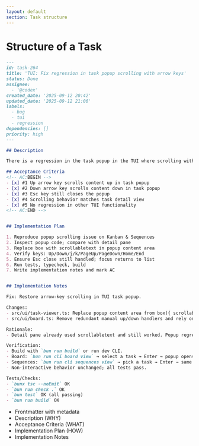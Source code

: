 ```yaml
---
layout: default
section: Task structure
---
```


# Structure of a Task

<div class="flex gap-8 mt-10">
<div class="">

```markdown {|1-15|16-19|20-30|31-40|41-70}{maxHeight:'24rem',class:'task-structure-block'}
---
id: task-264
title: 'TUI: Fix regression in task popup scrolling with arrow keys'
status: Done
assignee:
  - '@codex'
created_date: '2025-09-12 20:42'
updated_date: '2025-09-12 21:06'
labels:
  - bug
  - tui
  - regression
dependencies: []
priority: high
---

## Description

There is a regression in the task popup in the TUI where scrolling with up and down arrows doesn't work anymore. The esc button works for closing the popup, but arrow key scrolling is broken. The scrolling works fine in the task detail view of the task list, so the issue is specifically with the popup.

## Acceptance Criteria
<!-- AC:BEGIN -->
- [x] #1 Up arrow key scrolls content up in task popup
- [x] #2 Down arrow key scrolls content down in task popup
- [x] #3 Esc key still closes the popup
- [x] #4 Scrolling behavior matches task detail view
- [x] #5 No regression in other TUI functionality
<!-- AC:END -->


## Implementation Plan

1. Reproduce popup scrolling issue on Kanban & Sequences
2. Inspect popup code; compare with detail pane
3. Replace box with scrollabletext in popup content area
4. Verify keys: Up/Down/j/k/PageUp/PageDown/Home/End
5. Ensure Esc close still handled; focus returns to list
6. Run tests, typecheck, build
7. Write implementation notes and mark AC


## Implementation Notes

Fix: Restore arrow-key scrolling in TUI task popup.

Changes:
- src/ui/task-viewer.ts: Replace popup content area from box({ scrollable: true }) to scrollabletext({...}) to use built-in scrolling handlers (up/down/j/k/PageUp/PageDown/Home/End).
- src/ui/board.ts: Remove redundant manual up/down handlers and rely on scrollabletext defaults.

Rationale:
- Detail pane already used scrollabletext and still worked. Popup regressed after switching to a plain box, which doesn't reliably handle arrow key scrolling; also avoid double-scroll and any casts.

Verification:
- Build with `bun run build` or run dev CLI.
- Board: `bun run cli board view` → select a task → Enter → popup opens → Up/Down and j/k scroll; Esc closes.
- Sequences: `bun run cli sequences view` → pick a task → Enter → same behavior.
- Non-interactive behavior unchanged; all tests pass.

Tests/Checks:
- `bunx tsc --noEmit` OK
- `bun run check .` OK
- `bun test` OK (all passing)
- `bun run build` OK

```
</div>
<div>
<ul>
<li v-click="1">
Frontmatter with metadata
</li>

<li v-click="2">
Description (WHY)
</li>

<li v-click="3">
Acceptance Criteria (WHAT)
</li>

<li v-click="4">
Implementation Plan (HOW)
</li>

<li v-click="5">
Implementation Notes
</li>
</ul>
</div>
</div>

<style scoped>
.language-markdown {
  font-size: 0.75rem !important;
  line-height: 1.25;
  white-space: pre-wrap;
}
</style>
